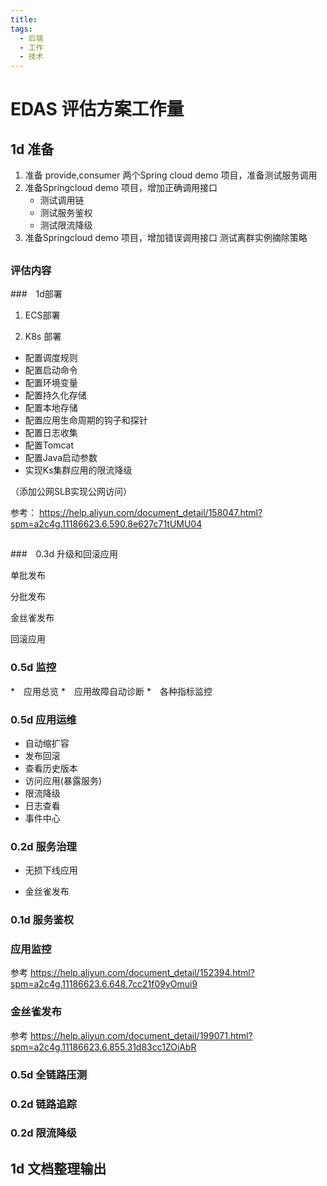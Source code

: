 ```yaml
---
title: 
tags:
  - 后端
  - 工作
  - 技术
---
```

# EDAS 评估方案工作量

## 1d 准备  

1. 准备 provide,consumer 两个Spring cloud demo 项目，准备测试服务调用
2. 准备Springcloud demo 项目，增加正确调用接口
   * 测试调用链
   * 测试服务鉴权
   * 测试限流降级
3. 准备Springcloud demo 项目，增加错误调用接口 测试离群实例摘除策略

## 

###   评估内容  

###　1d部署

1. ECS部署

2. K8s 部署

   

* 配置调度规则
* 配置启动命令
* 配置环境变量
* 配置持久化存储
* 配置本地存储
* 配置应用生命周期的钩子和探针
* 配置日志收集
* 配置Tomcat
* 配置Java启动参数
* 实现Ks集群应用的限流降级

（添加公网SLB实现公网访问）

参考： https://help.aliyun.com/document_detail/158047.html?spm=a2c4g.11186623.6.590.8e627c71tUMU04

## 

###　0.3d 升级和回滚应用

单批发布

分批发布

金丝雀发布

回滚应用

###  0.5d 监控

*　应用总览
*　应用故障自动诊断
*　各种指标监控

###  0.5d 应用运维

* 自动缩扩容
* 发布回滚
* 查看历史版本
* 访问应用(暴露服务)
* 限流降级
* 日志查看
* 事件中心

### 0.2d 服务治理

* 无损下线应用

* 金丝雀发布

  

### 0.1d 服务鉴权

### 应用监控

 参考 https://help.aliyun.com/document_detail/152394.html?spm=a2c4g.11186623.6.648.7cc21f09yOmui9

### 金丝雀发布

参考 https://help.aliyun.com/document_detail/199071.html?spm=a2c4g.11186623.6.855.31d83cc1ZOiAbR

### 0.5d 全链路压测

### 0.2d 链路追踪

### 0.2d 限流降级



## 1d 文档整理输出 

